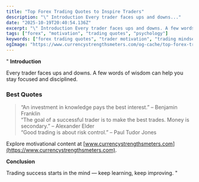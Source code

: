 ```yaml
---
title: "Top Forex Trading Quotes to Inspire Traders"
description: "\" Introduction Every trader faces ups and downs..."
date: "2025-10-19T20:40:54.136Z"
excerpt: "\" Introduction Every trader faces ups and downs. A few words of wisdom can help you stay focused and disciplined. Best Quotes > “An investment in knowledge pays the best interest.” – Benjamin Franklin > “The goal of a successful trader is to make the best trades. Money is secondary.”..."
tags: ["forex", "motivation", "trading quotes", "psychology"]
keywords: ["forex trading quotes", "trader motivation", "trading mindset", "discipline quotes", "inspiration forex"]
ogImage: "https://www.currencystrengthsmeters.com/og-cache/top-forex-trading-quotes-to-inspire-traders.jpg"
---
```

"
**Introduction**

Every trader faces ups and downs. A few words of wisdom can help you stay focused and disciplined.

### Best Quotes

> “An investment in knowledge pays the best interest.” – Benjamin Franklin  
> “The goal of a successful trader is to make the best trades. Money is secondary.” – Alexander Elder  
> “Good trading is about risk control.” – Paul Tudor Jones  

Explore motivational content at [www.currencystrengthsmeters.com](https://www.currencystrengthsmeters.com).

**Conclusion**

Trading success starts in the mind — keep learning, keep improving.
"

